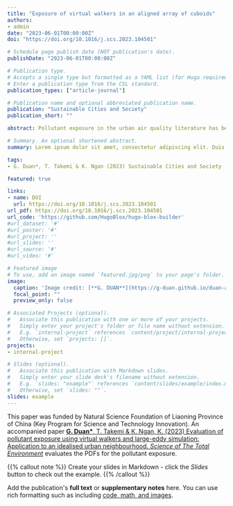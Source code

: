 ```yaml
---
title: "Exposure of virtual walkers in an aligned array of cuboids"
authors:
- admin
date: "2023-06-01T00:00:00Z"
doi: "https://doi.org/10.1016/j.scs.2023.104501"

# Schedule page publish date (NOT publication's date).
publishDate: "2023-06-01T00:00:00Z"

# Publication type.
# Accepts a single type but formatted as a YAML list (for Hugo requirements).
# Enter a publication type from the CSL standard.
publication_types: ["article-journal"]

# Publication name and optional abbreviated publication name.
publication: "Sustainable Cities and Society"
publication_short: ""

abstract: Pollutant exposure in the urban air quality literature has been typically interpreted from data for fixed locations, which provides an incomplete picture of exposure for pedestrians (or moving receptors). The current study proposes a simple model to parameterise the exposure time for a virtual walker to cross a pollutant cloud during its sweeping downstream across the avenue. The parameterisation, which depends on the centre-of-mass translation and the cloud size, shows satisfactory performance in areas away from the outlet, whence a substantial portion of the pollutants is removed from the control domain and a well-defined centre of mass geometrically vanishes. Applying the tracer age diagnostics, the occurrence time of first exposure for the moving receptors is quantified with no particular caution required for the outlet region. The mean tracer age recorded by the virtual walkers is shown to be up to 25\%–75\% smaller than conventional spatial averages, implying earlier exposure to the pollutants and hence a reference timescale relying on the latter may lead to delayed emergency response. Evacuation route prioritisation based on virtual walker measurements coincides with that indicated by the parameterisation, suggesting the potential usefulness of the model for exposure risk evaluation against atmospheric air pollution incidents.

# Summary. An optional shortened abstract.
summary: Lorem ipsum dolor sit amet, consectetur adipiscing elit. Duis posuere tellus ac convallis placerat. Proin tincidunt magna sed ex sollicitudin condimentum.

tags:
- G. Duan*, T. Takemi & K. Ngan (2023) Sustainable Cities and Society

featured: true

links:
- name: DOI
  url: https://doi.org/10.1016/j.scs.2023.104501 
url_pdf: https://doi.org/10.1016/j.scs.2023.104501 
url_code: 'https://github.com/HugoBlox/hugo-blox-builder'
#url_dataset: '#'
#url_poster: '#'
#url_project: ''
#url_slides: ''
#url_source: '#'
#url_video: '#'

# Featured image
# To use, add an image named `featured.jpg/png` to your page's folder. 
image:
  caption: 'Image credit: [**G. DUAN**](https://g-duan.github.io/duan-academic/)'
  focal_point: ""
  preview_only: false

# Associated Projects (optional).
#   Associate this publication with one or more of your projects.
#   Simply enter your project's folder or file name without extension.
#   E.g. `internal-project` references `content/project/internal-project/index.md`.
#   Otherwise, set `projects: []`.
projects:
- internal-project

# Slides (optional).
#   Associate this publication with Markdown slides.
#   Simply enter your slide deck's filename without extension.
#   E.g. `slides: "example"` references `content/slides/example/index.md`.
#   Otherwise, set `slides: ""`.
slides: example
---
```


This paper was funded by Natural Science Foundation of Liaoning Province of China (Key Program for Science and Technology Innovation). An accompanied paper [__G. Duan*__, T. Takemi & K. Ngan, K. (2023) Evaluation of pollutant exposure using virtual walkers and large-eddy simulation: Application to an idealised urban neighbourhood.  _Science of The Total Environment_](https://doi.org/10.1016/j.scitotenv.2023.162640) evaluates the PDFs for the pollutant exposure.

{{% callout note %}}
Create your slides in Markdown - click the *Slides* button to check out the example.
{{% /callout %}}

Add the publication's **full text** or **supplementary notes** here. You can use rich formatting such as including [code, math, and images](https://docs.hugoblox.com/content/writing-markdown-latex/).
